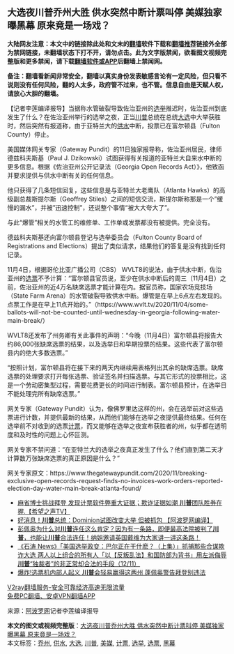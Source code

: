  <h2>大选夜川普乔州大胜 供水突然中断计票叫停 美媒独家曝黑幕 原来竟是一场戏？</h2> <p class="notice"><b>大陆网友注意：本文中的链接除此处和文末的<a href="https://github.com/bannedbook/fanqiang" >翻墙</a>软件下载和<a href="https://github.com/killgcd/justmysocks/blob/master/README.md">翻墙推荐</a>链接外全部为禁网链接，未翻墙状态下打不开，请勿点击。此为文字版禁闻，欲看图文视频完整版和更多禁闻，请下载<a href="https://github.com/bannedbook/fanqiang">翻墙软件或APP</a>后翻墙上禁闻网。</p><p>备注：翻墙看新闻非常安全，翻墙以真实身份发表敏感言论有一定风险，但只看不说则没有任何风险，翻的人太多，政府管不过来，也不管。信息自由是天赋人权，请放心大胆的翻墙。</b></p>  <div class="entry"> <p>【记者李莲编译报导】当据称水管破裂导致佐治亚州的<a href="https://www.bannedbook.org/bnews/tag/%e9%80%89%e4%b8%be/" class="st_tag internal_tag" rel="tag" title="标签 选举 下的日志">选举</a>推迟时，佐治亚州到底发生了什么？在佐治亚州举行的选举之夜，正当<a href="https://www.bannedbook.org/bnews/tag/%e5%b7%9d%e6%99%ae/" class="st_tag internal_tag" rel="tag" title="标签 川普 下的日志">川普</a>总统在总统<a href="https://www.bannedbook.org/bnews/tag/%e5%a4%a7%e9%80%89/" class="st_tag internal_tag" rel="tag" title="标签 大选 下的日志">大选</a>中大举获胜时，然后突然有报道称，由于亚特兰大的<a href="https://www.bannedbook.org/bnews/tag/%E4%BE%9B%E6%B0%B4/" class="st_tag internal_tag" rel="tag" title="标签 供水 下的日志">供水</a>中断，投票已在富尔顿县（Fulton County）停止。</p> <p>美国媒体网关专家（Gateway Pundit）的11日独家报导称，佐治亚州居民，律师德兹科夫斯基（Paul J. Dzikowski）试图获得有关报道的亚特兰大自来水中断的更多信息。根据《佐治亚州公开记录法（Georgia Open Records Act）》，他致函并要求提供与供水中断有关的任何信息。</p> <p>他只获得了几条短信回复，这些信息是与亚特兰大老鹰队（Atlanta Hawks）的高级副总裁斯提尔斯（Geoffrey Stiles）之间的短信交流，斯提尔斯称那是一个&#8221;缓慢的漏水&#8221;，并被&#8221;迅速控制&#8221;，还说整个事情“被大大夸大了”。</p> <p>与此“爆管”相关的水管工的维修单、工作单或发票都没有被提供。完全没有。</p>  <p>德兹科夫斯基还向富尔顿县登记与选举委员会（Fulton County Board of Registrations and Elections）提出了类似请求，结果他们的答复是没有找到任何记录。</p> <p>11月4日，根据哥伦比亚广播公司（CBS） WVLT8的说法，由于供水中断，佐治亚州的<a href="https://www.bannedbook.org/bnews/tag/%E9%80%89%E7%A5%A8/" class="st_tag internal_tag" rel="tag" title="标签 选票 下的日志">选票</a>不予计算：“富尔顿县官员说，至少在供水中断后的周三（11月4日）之前，佐治亚州的近4万名缺席选票才能计算在内。据官员称，国家农场竞技场（State Farm Arena）的水管破裂导致供水中断。爆管是在早上6点左右发现的。点票工作是在早上11点开始的。”（https://www.wvlt.tv/2020/11/04/some-ballots-will-not-be-counted-until-wednesday-in-georgia-following-water-main-break/）</p> <p>WVLT8还发布了州务卿有关此事件的声明：“今晚（11月4日）富尔顿县将报告大约86,000张缺席选票的结果，以及选举日和早期投票的结果。这些代表了富尔顿县内的绝大多数选票。”</p> <p>“按照计划，富尔顿县将在接下来的两天内继续用表格列出其余的缺席选票。缺席选票的处理要求打开每张选票、验证签名并扫描选票。与其它形式的投票相比，这是一个劳动密集型过程，需要花费更长的时间进行制表。富尔顿县预计，在选举日不能处理完所有缺席选票。”</p>  <p>网关专家（Gateway Pundit）认为，像佛罗里达这样的州，会在选举前对这些选票进行计数，并提供最新的结果，从而他们能够在选举之夜提供最终结果。任何在选举前不对收到的选票<a href="https://www.bannedbook.org/bnews/tag/%E8%AE%A1%E7%A5%A8/" class="st_tag internal_tag" rel="tag" title="标签 计票 下的日志">计票</a>，而又能够在选举之夜宣布获胜者的州，似乎都在透明度和及时性的问题上心怀叵测。</p> <p>网关专家不禁问道：“在亚特兰大的选举之夜真正发生了什么？他们直到第二天才计算数万张缺席选票的真正原因是什么？”</p> <p>网关专家原文：https://www.thegatewaypundit.com/2020/11/breaking-exclusive-open-records-request-finds-no-invoices-work-orders-reported-election-day-water-main-break-atlanta-found/</p> <ul class='op-related-articles' title='相关阅读'> <li><a href='https://www.bannedbook.org/bnews/bannedvideo/20201113/1430175.html' target='_blank'>麻省博士挑战拜登  发现计票软件弊重大证据；欺诈证据如潮 <b>川普</b>团队胜券在握.【希望之声TV】</a></li> <li><a href='https://www.bannedbook.org/bnews/cnnews/20201113/1430158.html' target='_blank'>好消息！<b>川普</b>总统：Dominion试图改变大举 但被抓包 【阿波罗网编译】</a></li> <li><a href='https://www.bannedbook.org/bnews/bannedvideo/20201113/1430152.html' target='_blank'>彭佩奥为什么对<b>川普</b>连任这么肯定？因为有一条路，即便最高法院被判了<b>川普</b>，也能让<b>川普</b>合法连任！纳姐邀请英国戴维为大家讲一讲这条路！</a></li> <li><a href='https://www.bannedbook.org/bnews/bannedvideo/20201113/1430150.html' target='_blank'>《石涛 News》「美国选举政变：巴尔正在干什麽？（上集）」抓捕那些合谋欺诈大选 两人以上组合的所有人「以【反叛乱法】和国防部为背书」用左派侮辱<b>川普</b>“独裁者”的非正常却合法的手段（12/11）</a></li> <li><a href='https://www.bannedbook.org/bnews/topimagenews/20201113/1430141.html' target='_blank'>爆炸!选票机内部人起义 <b>川普</b>会轻易赢得这两州 蓬佩奥警告拜登别违法</a></li> </ul> <p class="texttj"> <a href="https://www.bannedbook.org/forum23/topic22702.html" target="_blank">V2ray翻墙服务-安全可靠经济高速无限流量</a><br/> <a href="https://github.com/bannedbook/fanqiang/wiki/%E7%A6%81%E9%97%BB%E7%BD%91%E5%AE%89%E5%8D%93%E7%BF%BB%E5%A2%99%E6%96%B0%E9%97%BBAPP" target="_blank">免费PC翻墙、安卓VPN翻墙APP</a></p><p> 来源：<a href="https://www.aboluowang.com/2020/1113/1522621.html" target="_blank">阿波罗网</a>记者李莲编译报导 </p> <a name='sharetosocial'></a>       <div><b>本文的图文或视频完整版</b>：<a href='https://www.bannedbook.org/bnews/cnnews/20201113/1430173.html'>大选夜川普乔州大胜 供水突然中断计票叫停 美媒独家曝黑幕 原来竟是一场戏？</a></div>  </div><!--END ENTRY--> <div class="postfooter"> <div>本文标签：<a href="https://www.bannedbook.org/bnews/tag/%E4%B9%94%E5%B7%9E/" rel="tag">乔州</a>, <a href="https://www.bannedbook.org/bnews/tag/%E4%BE%9B%E6%B0%B4/" rel="tag">供水</a>, <a href="https://www.bannedbook.org/bnews/tag/%e5%a4%a7%e9%80%89/" rel="tag">大选</a>, <a href="https://www.bannedbook.org/bnews/tag/%e5%b7%9d%e6%99%ae/" rel="tag">川普</a>, <a href="https://www.bannedbook.org/bnews/tag/%e7%be%8e%e5%aa%92/" rel="tag">美媒</a>, <a href="https://www.bannedbook.org/bnews/tag/%E8%AE%A1%E7%A5%A8/" rel="tag">计票</a>, <a href="https://www.bannedbook.org/bnews/tag/%e9%80%89%e4%b8%be/" rel="tag">选举</a>, <a href="https://www.bannedbook.org/bnews/tag/%E9%80%89%E7%A5%A8/" rel="tag">选票</a>, <a href="https://www.bannedbook.org/bnews/tag/%e9%bb%91%e5%b9%95/" rel="tag">黑幕</a></div>  </div><!--END POSTFOOTER--> 